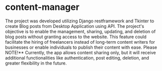 # content-manager

The project was developed utilizing Django restframework and Tkinter to create Blog posts from Desktop Application using API. 
The project's objective is to enable the management, sharing, updating, and deletion of blog posts without granting access to the website. 
This feature could facilitate the hiring of freelancers instead of long-term content writers for businesses or enable individuals to publish their content with ease. 
Please NOTE!**
Currently, the app allows content sharing only, but it will receive additional functionalities like authentication, post editing, deletion, and greater flexibility in the future.
